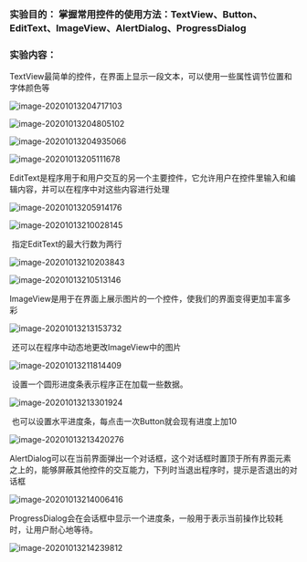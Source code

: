 

### 实验目的： 掌握常用控件的使用方法：TextView、Button、EditText、ImageView、AlertDialog、ProgressDialog

### 实验内容：

​	TextView最简单的控件，在界面上显示一段文本，可以使用一些属性调节位置和字体颜色等 

![image-20201013204717103](5-Homework.assets/image-20201013204717103.png)

![image-20201013204805102](5-Homework.assets/image-20201013204805102.png)

![image-20201013204935066](5-Homework.assets/image-20201013204935066.png)

![image-20201013205111678](5-Homework.assets/image-20201013205111678.png)



​	EditText是程序用于和用户交互的另一个主要控件，它允许用户在控件里输入和编辑内容，并可以在程序中对这些内容进行处理 

![image-20201013205914176](5-Homework.assets/image-20201013205914176.png)

![image-20201013210028145](5-Homework.assets/image-20201013210028145.png)

​	指定EditText的最大行数为两行

![image-20201013210203843](5-Homework.assets/image-20201013210203843.png)

![image-20201013210513146](5-Homework.assets/image-20201013210513146.png)



​	ImageView是用于在界面上展示图片的一个控件，使我们的界面变得更加丰富多彩 

![image-20201013213153732](5-Homework.assets/image-20201013213153732.png)

​	还可以在程序中动态地更改ImageView中的图片 

![image-20201013211814409](5-Homework.assets/image-20201013211814409.png)

​	设置一个圆形进度条表示程序正在加载一些数据。

![image-20201013213301924](5-Homework.assets/image-20201013213301924.png)

​	也可以设置水平进度条，每点击一次Button就会现有进度上加10

![image-20201013213420276](5-Homework.assets/image-20201013213420276.png)



​	AlertDialog可以在当前界面弹出一个对话框，这个对话框时置顶于所有界面元素之上的，能够屏蔽其他控件的交互能力，下列时当退出程序时，提示是否退出的对话框 

![image-20201013214006416](5-Homework.assets/image-20201013214006416.png)

​	ProgressDialog会在会话框中显示一个进度条，一般用于表示当前操作比较耗时，让用户耐心地等待。

![image-20201013214239812](5-Homework.assets/image-20201013214239812.png)